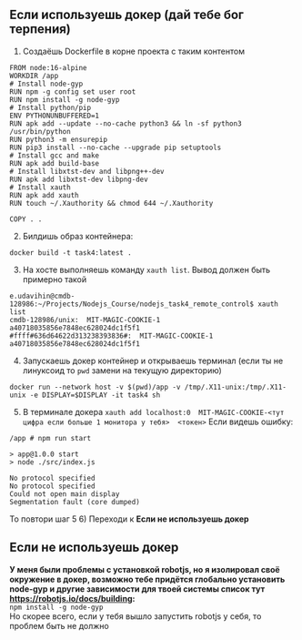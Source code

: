 ## Если используешь докер (дай тебе бог терпения)
1) Создаёшь Dockerfile в корне проекта с таким контентом

```
FROM node:16-alpine
WORKDIR /app
# Install node-gyp
RUN npm -g config set user root
RUN npm install -g node-gyp
# Install python/pip
ENV PYTHONUNBUFFERED=1
RUN apk add --update --no-cache python3 && ln -sf python3 /usr/bin/python
RUN python3 -m ensurepip
RUN pip3 install --no-cache --upgrade pip setuptools
# Install gcc and make
RUN apk add build-base
# Install libxtst-dev and libpng++-dev
RUN apk add libxtst-dev libpng-dev
# Install xauth
RUN apk add xauth
RUN touch ~/.Xauthority && chmod 644 ~/.Xauthority

COPY . .
```

2) Билдишь образ контейнера:
```
docker build -t task4:latest .
```

3) На хосте выполняешь команду `xauth list`. Вывод должен быть примерно такой
```
e.udavihin@cmdb-128986:~/Projects/Nodejs_Course/nodejs_task4_remote_control$ xauth list
cmdb-128986/unix:  MIT-MAGIC-COOKIE-1  a40718035856e7848ec628024dc1f5f1
#ffff#636d64622d313238393836#:  MIT-MAGIC-COOKIE-1  a40718035856e7848ec628024dc1f5f1
```

4) Запускаешь докер контейнер и открываешь терминал (если ты не линуксоид то `pwd` замени на текущую директорию)
```
docker run --network host -v $(pwd)/app -v /tmp/.X11-unix:/tmp/.X11-unix -e DISPLAY=$DISPLAY -it task4 sh
```

5) В терминале докера `xauth add localhost:0  MIT-MAGIC-COOKIE-<тут цифра если больше 1 монитора у тебя>  <токен>`
Если видешь ошибку: 
```
/app # npm run start

> app@1.0.0 start
> node ./src/index.js

No protocol specified
No protocol specified
Could not open main display
Segmentation fault (core dumped)
```
То повтори шаг 5
6) Переходи к **Если не используешь докер**
## Если не используешь докер

**У меня были проблемы с установкой robotjs, но я изолировал своё окружение в докер, возможно тебе придётся глобально установить node-gyp и другие зависимости для твоей системы список тут https://robotjs.io/docs/building:**  
`npm install -g node-gyp`  
Но скорее всего, если у тебя вышло запустить robotjs у себя, то проблем быть не должно